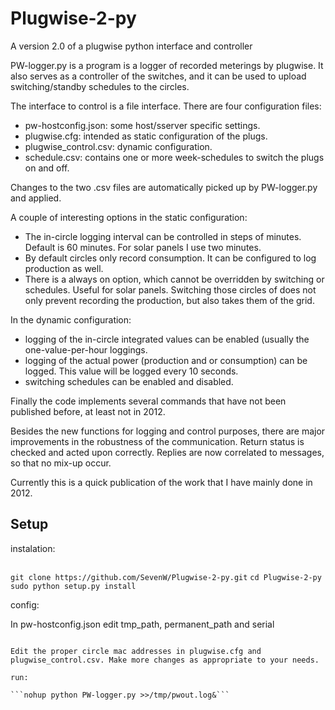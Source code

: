 Plugwise-2-py
=============

A version 2.0 of a plugwise python interface and controller

PW-logger.py is a program is a logger of recorded meterings by plugwise.
It also serves as a controller of the switches, and it can be used to upload
switching/standby schedules to the circles.

The interface to control is a file interface. There are four configuration files:
- pw-hostconfig.json: some host/sserver specific settings.
- plugwise.cfg: intended as static configuration of the plugs.
- plugwise_control.csv: dynamic configuration.
- schedule.csv: contains one or more week-schedules to switch the plugs on and off.

Changes to the two .csv files are automatically picked up by PW-logger.py and applied.

A couple of interesting options in the static configuration:
- The in-circle logging interval can be controlled in steps of minutes. Default is 60 minutes. For solar panels I use two minutes.
- By default circles only record consumption. It can be configured to log production as well.
- There is a always on option, which cannot be overridden by switching or schedules. Useful for solar panels. Switching those circles of does not only prevent recording the production, but also takes them of the grid.

In the dynamic configuration:
- logging of the in-circle integrated values can be enabled (usually the one-value-per-hour loggings.
- logging of the actual power (production and or consumption) can  be logged. This value will be logged every 10 seconds.
- switching schedules can be enabled and disabled.

Finally the code implements several commands that have not been published before, at least not in 2012.

Besides the new functions for logging and control purposes, there are major improvements in the robustness of the communication. Return status is checked and acted upon correctly. Replies are now correlated to messages, so that no mix-up occur.

Currently this is a quick publication of the work that I have mainly done in 2012.

Setup
-----
instalation:
```wget https://bitbucket.org/pypa/setuptools/raw/bootstrap/ez_setup.py -O - | sudo python
```
```git clone https://github.com/SevenW/Plugwise-2-py.git```
```cd Plugwise-2-py```
```sudo python setup.py install```

config:

In pw-hostconfig.json edit tmp_path, permanent_path and serial
```{"permanent_path": "/home/pi/datalog", "tmp_path": "/tmp", "serial": "/dev/ttyUSB0"}

Edit the proper circle mac addresses in plugwise.cfg and plugwise_control.csv. Make more changes as appropriate to your needs.

run:

```nohup python PW-logger.py >>/tmp/pwout.log&```

